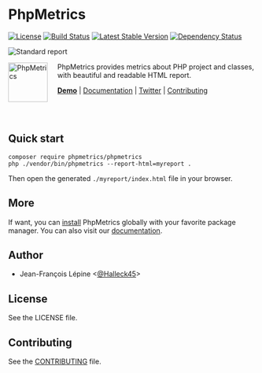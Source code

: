 # PhpMetrics


[![License](https://poser.pugx.org/phpmetrics/phpmetrics/license.svg)](https://packagist.org/packages/phpmetrics/phpmetrics)
[![Build Status](https://secure.travis-ci.org/phpmetrics/PhpMetrics.svg)](http://travis-ci.org/phpmetrics/PhpMetrics)
[![Latest Stable Version](https://poser.pugx.org/phpmetrics/phpmetrics/v/stable.svg)](https://packagist.org/packages/phpmetrics/phpmetrics)
[![Dependency Status](https://www.versioneye.com/user/projects/534fe1f9fe0d0774a8000815/badge.svg)](https://www.versioneye.com/user/projects/534fe1f9fe0d0774a8000815)


![Standard report](https://github.com/phpmetrics/PhpMetrics/raw/master/doc/overview.png)


<img src="http://www.phpmetrics.org/images/phpmetrics-maintenability.png" height="80px" alt="PhpMetrics" align="left" style="margin-right:20px"/>

PhpMetrics provides metrics about PHP project and classes, with beautiful and readable HTML report. 

<b>[Demo](http://www.phpmetrics.org/report/latest/index.html)</b> | [Documentation](http://www.phpmetrics.org/documentation/index.html) | [Twitter](https://twitter.com/Halleck45) | [Contributing](https://github.com/phpmetrics/PhpMetrics/blob/master/doc/contributing.md)

<br/><br/>


## Quick start

    composer require phpmetrics/phpmetrics
    php ./vendor/bin/phpmetrics --report-html=myreport .
    
Then open the generated `./myreport/index.html` file in your browser. 

## More

If want, you can [install](https://github.com/phpmetrics/PhpMetrics/blob/master/doc/installation.md) PhpMetrics globally with your favorite package manager. You can also visit our [documentation](http://www.phpmetrics.org/documentation/index.html).

## Author

+ Jean-François Lépine <[@Halleck45](https://twitter.com/Halleck45)>

## License

See the LICENSE file.

## Contributing

See the [CONTRIBUTING](doc/contributing.md) file.